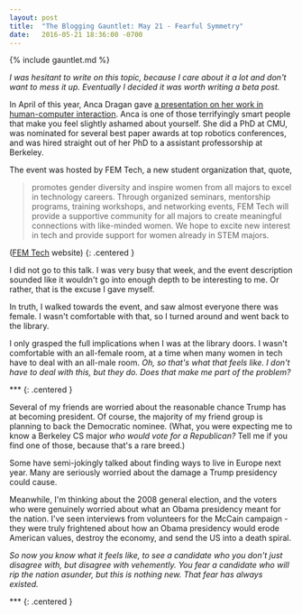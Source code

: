 ```yaml
---
layout: post
title:  "The Blogging Gauntlet: May 21 - Fearful Symmetry"
date:   2016-05-21 18:36:00 -0700
---
```


{% include gauntlet.md %}

*I was hesitant to write on this topic, because I care about it a lot and don't
want to mess it up. Eventually I decided it was worth writing a beta post.*

In April of this year, Anca Dragan gave [a presentation on her work in
human-computer interaction](https://www.facebook.com/events/1083061028418433/).
Anca is one of those terrifyingly smart people that make you feel slightly
ashamed about yourself. She did a PhD at CMU, was nominated for several best paper awards at top
robotics conferences, and was hired straight out of her PhD to a
assistant professorship at Berkeley.

The event was hosted by FEM Tech, a new student organization that, quote,

> promotes gender diversity and inspire women from all majors to excel in technology careers. Through organized seminars, mentorship programs, training workshops, and networking events, FEM Tech will provide a supportive community for all majors to create meaningful connections with like-minded women. We hope to excite new interest in tech and provide support for women already in STEM majors.

([FEM Tech](http://femtechberkeley.com/) website)
{: .centered }

I did not go to this talk. I was very busy that week, and the event description
sounded like it wouldn't go into enough depth to be interesting to me. Or rather,
that is the excuse I gave myself.

In truth, I walked towards the event, and saw almost everyone there was female.
I wasn't comfortable with that, so I turned around and went back to the library.

I only grasped the full implications when I was at the library doors.
I wasn't comfortable with an all-female
room, at a time when many women in tech have to deal with an all-male room. *Oh, so that's
what that feels like. I don't have to deal with this, but they do. Does
that make me part of the problem?*

\*\*\*
{: .centered }

Several of my friends are worried about the reasonable chance Trump has at
becoming president. Of course, the majority of my friend group is planning to
back the Democratic nominee. (What, you were expecting me to know
a Berkeley CS major *who would vote for a Republican?*
Tell me if you find one of those, because that's
a rare breed.)

Some have semi-jokingly talked about finding ways to live in Europe next
year. Many are seriously worried about the damage a Trump presidency could
cause.

Meanwhile, I'm thinking about the 2008 general election, and the voters who
were genuinely worried about what an Obama presidency meant for the nation.
I've seen interviews from volunteers for the McCain campaign - they were
truly frightened about how an Obama presidency would erode American values,
destroy the economy, and send the US into a death spiral.

*So now you know what it feels like, to see a candidate who you don't just
disagree with, but disagree with vehemently. You fear a candidate who
will rip the nation asunder, but this is nothing new. That fear has
always existed.*

\*\*\*
{: .centered }


